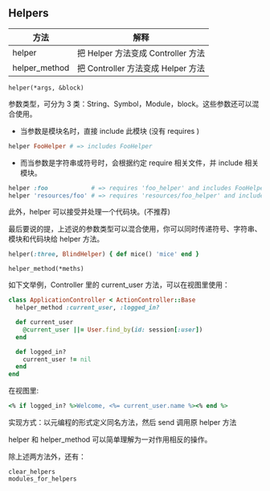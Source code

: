 ## Helpers

| 方法 | 解释 |
| -- | -- |
| helper | 把 Helper 方法变成 Controller 方法 |
| helper_method | 把 Controller 方法变成 Helper 方法 |

`helper(*args, &block)`

参数类型，可分为 3 类：String、Symbol，Module，block。这些参数还可以混合使用。

- 当参数是模块名时，直接 include 此模块 (没有 requires )

```ruby
helper FooHelper # => includes FooHelper
```

- 而当参数是字符串或符号时，会根据约定 require 相关文件，并 include 相关模块。

```ruby
helper :foo            # => requires 'foo_helper' and includes FooHelper
helper 'resources/foo' # => requires 'resources/foo_helper' and includes Resources::FooHelper
```

此外，helper 可以接受并处理一个代码块。(不推荐)

最后要说的提，上述说的参数类型可以混合使用，你可以同时传递符号、字符串、模块和代码块给 helper 方法。

```ruby
helper(:three, BlindHelper) { def mice() 'mice' end }
```

`helper_method(*meths)`

如下文举例，Controller 里的 current_user 方法，可以在视图里使用：

```ruby
class ApplicationController < ActionController::Base
  helper_method :current_user, :logged_in?

  def current_user
    @current_user ||= User.find_by(id: session[:user])
  end

  def logged_in?
    current_user != nil
  end
end
```

在视图里:

```ruby
<% if logged_in? %>Welcome, <%= current_user.name %><% end %>
```

实现方式：以元编程的形式定义同名方法，然后 send 调用原 helper 方法

helper 和 helper_method 可以简单理解为一对作用相反的操作。

除上述两方法外，还有：

```
clear_helpers
modules_for_helpers
```
